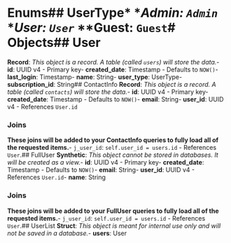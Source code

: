 # Enums## UserType* **Admin: `Admin`* **User: `User`* **Guest: `Guest`# Objects## User
**Record**: *This object is a record. A table (called `users`) will store the data.*- **id**: UUID v4
	- Primary key- **created_date**: Timestamp
	- Defaults to `NOW()`- **last_login**: Timestamp- **name**: String- **user_type**: UserType- **subscription_id**: String## ContactInfo
**Record**: *This object is a record. A table (called `contacts`) will store the data.*- **id**: UUID v4
	- Primary key- **created_date**: Timestamp
	- Defaults to `NOW()`- **email**: String- **user_id**: UUID v4
	- References `User.id`
### Joins
**These joins will be added to your ContactInfo queries to fully load all of the requested items.**- `j_user_id`: `self.user_id = users.id`
	- References `User`.## FullUser
**Synthetic**: *This object cannot be stored in databases. It will be created as a view.*- **id**: UUID v4
	- Primary key- **created_date**: Timestamp
	- Defaults to `NOW()`- **email**: String- **user_id**: UUID v4
	- References `User.id`- **name**: String
### Joins
**These joins will be added to your FullUser queries to fully load all of the requested items.**- `j_user_id`: `self.user_id = users.id`
	- References `User`.## UserList
**Struct**: *This object is meant for internal use only and will not be saved in a database.*- **users**: User